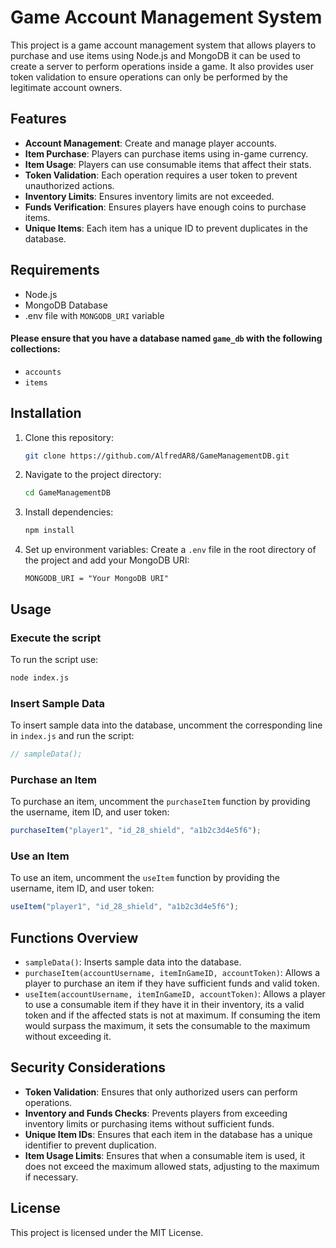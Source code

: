 
# Game Account Management System

This project is a game account management system that allows players to purchase and use items using Node.js and MongoDB it can be used to create a server to perform operations inside a game. It also provides user token validation to ensure operations can only be performed by the legitimate account owners.

## Features

- **Account Management**: Create and manage player accounts.
- **Item Purchase**: Players can purchase items using in-game currency.
- **Item Usage**: Players can use consumable items that affect their stats.
- **Token Validation**: Each operation requires a user token to prevent unauthorized actions.
- **Inventory Limits**: Ensures inventory limits are not exceeded.
- **Funds Verification**: Ensures players have enough coins to purchase items.
- **Unique Items**: Each item has a unique ID to prevent duplicates in the database.

## Requirements

- Node.js
- MongoDB Database
- .env file with `MONGODB_URI` variable

#### Please ensure that you have a database named `game_db` with the following collections:

- `accounts`
- `items`

## Installation

1. Clone this repository:
   ```sh
   git clone https://github.com/AlfredAR8/GameManagementDB.git
   ```

2. Navigate to the project directory:
   ```sh
   cd GameManagementDB
   ```

3. Install dependencies:
   ```sh
   npm install
   ```

4. Set up environment variables:
   Create a `.env` file in the root directory of the project and add your MongoDB URI:
   ```env
   MONGODB_URI = "Your MongoDB URI"
   ```

## Usage

### Execute the script
To run the script use:
```sh
node index.js
```

### Insert Sample Data

To insert sample data into the database, uncomment the corresponding line in `index.js` and run the script:

```js
// sampleData();
```

### Purchase an Item

To purchase an item, uncomment the `purchaseItem` function by providing the username, item ID, and user token:

```js
purchaseItem("player1", "id_28_shield", "a1b2c3d4e5f6");
```

### Use an Item

To use an item, uncomment the `useItem` function by providing the username, item ID, and user token:

```js
useItem("player1", "id_28_shield", "a1b2c3d4e5f6");
```

## Functions Overview

- `sampleData()`: Inserts sample data into the database.
- `purchaseItem(accountUsername, itemInGameID, accountToken)`: Allows a player to purchase an item if they have sufficient funds and valid token.
- `useItem(accountUsername, itemInGameID, accountToken)`: Allows a player to use a consumable item if they have it in their inventory, its a valid token and if the affected stats is not at maximum. If consuming the item would surpass the maximum, it sets the consumable to the maximum without exceeding it.

## Security Considerations

- **Token Validation**: Ensures that only authorized users can perform operations.
- **Inventory and Funds Checks**: Prevents players from exceeding inventory limits or purchasing items without sufficient funds.
- **Unique Item IDs**: Ensures that each item in the database has a unique identifier to prevent duplication.
- **Item Usage Limits**: Ensures that when a consumable item is used, it does not exceed the maximum allowed stats, adjusting to the maximum if necessary.

## License

This project is licensed under the MIT License.
